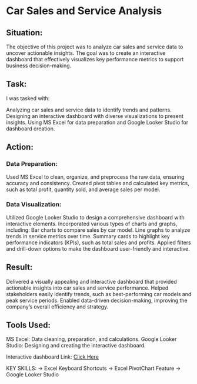 # Car Sales and Service Analysis

## Situation:
The objective of this project was to analyze car sales and service data to uncover actionable insights. The goal was to create an interactive dashboard that effectively visualizes key performance metrics to support business decision-making.

## Task:
I was tasked with:

Analyzing car sales and service data to identify trends and patterns.
Designing an interactive dashboard with diverse visualizations to present insights.
Using MS Excel for data preparation and Google Looker Studio for dashboard creation.

## Action:
### Data Preparation:
Used MS Excel to clean, organize, and preprocess the raw data, ensuring accuracy and consistency.
Created pivot tables and calculated key metrics, such as total profit, quantity sold, and average sales per model.

### Data Visualization:
Utilized Google Looker Studio to design a comprehensive dashboard with interactive elements.
Incorporated various types of charts and graphs, including:
Bar charts to compare sales by car model.
Line graphs to analyze trends in service metrics over time.
Summary cards to highlight key performance indicators (KPIs), such as total sales and profits.
Applied filters and drill-down options to make the dashboard user-friendly and interactive.

## Result:
Delivered a visually appealing and interactive dashboard that provided actionable insights into car sales and service performance.
Helped stakeholders easily identify trends, such as best-performing car models and peak service periods.
Enabled data-driven decision-making, improving the company’s overall efficiency and strategy.

## Tools Used:
MS Excel: Data cleaning, preparation, and calculations.
Google Looker Studio: Designing and creating the interactive dashboard.

Interactive dashboard Link:
<a target="_blank" href="https://lookerstudio.google.com/reporting/31cb7832-556d-42ab-985b-6826b63eb779">Click Here</a>

KEY SKILLS:
-> Excel Keyboard Shortcuts
-> Excel PivotChart Feature
-> Google Looker Studio
